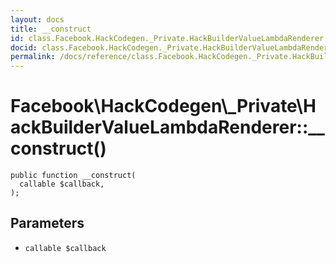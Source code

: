 ```yaml
---
layout: docs
title: __construct
id: class.Facebook.HackCodegen._Private.HackBuilderValueLambdaRenderer.__construct
docid: class.Facebook.HackCodegen._Private.HackBuilderValueLambdaRenderer.__construct
permalink: /docs/reference/class.Facebook.HackCodegen._Private.HackBuilderValueLambdaRenderer.__construct/
---
```

# Facebook\\HackCodegen\\_Private\\HackBuilderValueLambdaRenderer::__construct()




``` Hack
public function __construct(
  callable $callback,
);
```




## Parameters




- ` callable $callback `
